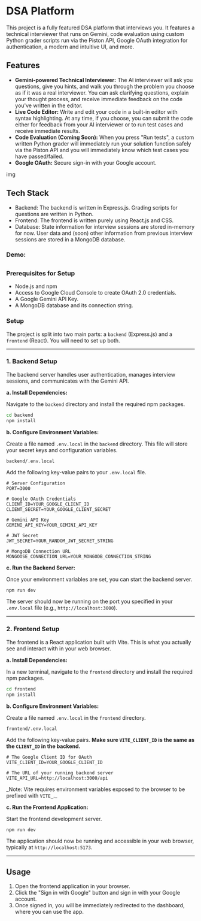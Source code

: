 # DSA Platform

This project is a fully featured DSA platform that interviews you. It features a technical interviewer that runs on Gemini, code evaluation using custom Python grader scripts run via the Piston API, Google OAuth integration for authentication, a modern and intuitive UI, and more.

## Features

- **Gemini-powered Technical Interviewer:** The AI interviewer will ask you questions, give you hints, and walk you through the problem you choose as if it was a real interviewer. You can ask clarifying questions, explain your thought process, and receive immediate feedback on the code you've written in the editor.
- **Live Code Editor:** Write and edit your code in a built-in editor with syntax highlighting. At any time, if you choose, you can submit the code either for feedback from your AI interviewer or to run test cases and receive immediate results.
- **Code Evaluation (Coming Soon):** When you press "Run tests", a custom written Python grader will immediately run your solution function safely via the Piston API and you will immediately know which test cases you have passed/failed.
- **Google OAuth:** Secure sign-in with your Google account.

img

## Tech Stack

- Backend: The backend is written in Express.js. Grading scripts for questions are written in Python.
- Frontend: The frontend is written purely using React.js and CSS.
- Database: State information for interview sessions are stored in-memory for now. User data and (soon) other information from previous interview sessions are stored in a MongoDB database.

### Demo:

##

### Prerequisites for Setup

- Node.js and npm
- Access to Google Cloud Console to create OAuth 2.0 credentials.
- A Google Gemini API Key.
- A MongoDB database and its connection string.

### Setup

The project is split into two main parts: a `backend` (Express.js) and a `frontend` (React). You will need to set up both.

---

### 1. Backend Setup

The backend server handles user authentication, manages interview sessions, and communicates with the Gemini API.

**a. Install Dependencies:**

Navigate to the `backend` directory and install the required npm packages.

```bash
cd backend
npm install
```

**b. Configure Environment Variables:**

Create a file named `.env.local` in the `backend` directory. This file will store your secret keys and configuration variables.

```
backend/.env.local
```

Add the following key-value pairs to your `.env.local` file.

```dotenv
# Server Configuration
PORT=3000

# Google OAuth Credentials
CLIENT_ID=YOUR_GOOGLE_CLIENT_ID
CLIENT_SECRET=YOUR_GOOGLE_CLIENT_SECRET

# Gemini API Key
GEMINI_API_KEY=YOUR_GEMINI_API_KEY

# JWT Secret
JWT_SECRET=YOUR_RANDOM_JWT_SECRET_STRING

# MongoDB Connection URL
MONGOOSE_CONNECTION_URL=YOUR_MONGODB_CONNECTION_STRING
```

**c. Run the Backend Server:**

Once your environment variables are set, you can start the backend server.

```bash
npm run dev
```

The server should now be running on the port you specified in your `.env.local` file (e.g., `http://localhost:3000`).

---

### 2. Frontend Setup

The frontend is a React application built with Vite. This is what you actually see and interact with in your web browser.

**a. Install Dependencies:**

In a new terminal, navigate to the `frontend` directory and install the required npm packages.

```bash
cd frontend
npm install
```

**b. Configure Environment Variables:**

Create a file named `.env.local` in the `frontend` directory.

```
frontend/.env.local
```

Add the following key-value pairs. **Make sure `VITE_CLIENT_ID` is the **same** as the `CLIENT_ID` in the backend.**

```dotenv
# The Google Client ID for OAuth
VITE_CLIENT_ID=YOUR_GOOGLE_CLIENT_ID

# The URL of your running backend server
VITE_API_URL=http://localhost:3000/api
```

_Note: Vite requires environment variables exposed to the browser to be prefixed with `VITE_`.\_

**c. Run the Frontend Application:**

Start the frontend development server.

```bash
npm run dev
```

The application should now be running and accessible in your web browser, typically at `http://localhost:5173`.

---

## Usage

1.  Open the frontend application in your browser.
2.  Click the "Sign in with Google" button and sign in with your Google account.
3.  Once signed in, you will be immediately redirected to the dashboard, where you can use the app.
